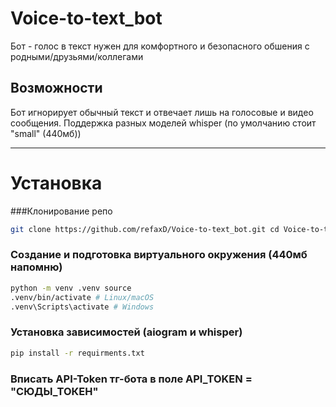 # Voice-to-text_bot
Бот - голос в текст нужен для комфортного и безопасного обшения с родными/друзьями/коллегами

## Возможности
Бот игнорирует обычный текст и отвечает лишь на голосовые и видео сообщения.
Поддержка разных моделей whisper (по умолчанию стоит "small" (440мб))

---

# Установка
###Клонирование репо
```bash
git clone https://github.com/refaxD/Voice-to-text_bot.git cd Voice-to-text_bot
```
### Создание и подготовка виртуального окружения (440мб напомню)
```bash
python -m venv .venv source
.venv/bin/activate # Linux/macOS
.venv\Scripts\activate # Windows
```
### Установка зависимостей (aiogram и whisper)
```bash
pip install -r requirments.txt
```
### Вписать API-Token тг-бота в поле API_TOKEN = "СЮДЫ_ТОКЕН"
